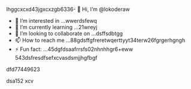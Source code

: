 lhggcxcxd43jgxcxzgb6336- 👋 Hi, I’m @lokoderaw
- 👀 I’m interested in ...wwerdsfewq
- 🌱 I’m currently learning ...21wreyj
- 💞️ I’m looking to collaborate on ...dsffsdbtgg
- 📫 How to reach me ...88gdsffgfreretwqerttyyt34terw26fgrgerhgngh
- ⚡ Fun fact: ...45dgfdsaafrrsfs02nhnhhgr6+eww
543dsfresdfsefxcvasdsmjjhgfbgf
<!---2rht52.o
lokoderaw/lokoderaw is a ✨ special ✨ repository because its `README.md` (this file) appears onfff your GitHub profile456456.hvdfdfvytytwernm
53--->dfd77449623
dsa152
xcv
